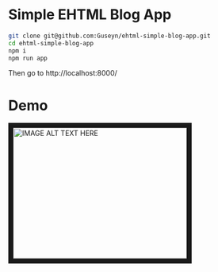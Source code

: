 # Simple EHTML Blog App

```bash
git clone git@github.com:Guseyn/ehtml-simple-blog-app.git
cd ehtml-simple-blog-app
npm i
npm run app
```

Then go to http://localhost:8000/

# Demo

<a href="http://www.youtube.com/watch?feature=player_embedded&v=lOf0NkNtWzI" target="_blank">
  <img src="http://img.youtube.com/vi/lOf0NkNtWzI/0.jpg" alt="IMAGE ALT TEXT HERE" width="350" height="263" border="10">
</a>
